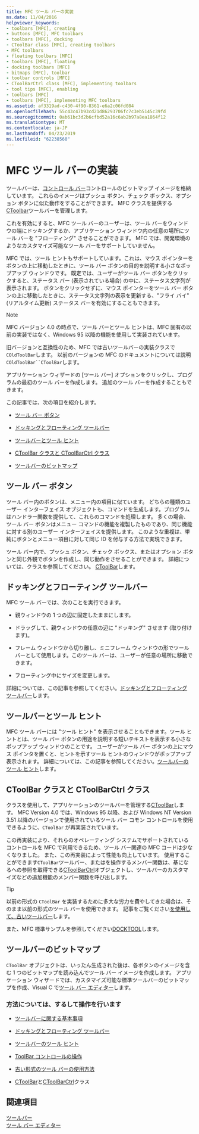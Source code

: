 ```yaml
---
title: MFC ツール バーの実装
ms.date: 11/04/2016
helpviewer_keywords:
- toolbars [MFC], creating
- buttons [MFC], MFC toolbars
- toolbars [MFC], docking
- CToolBar class [MFC], creating toolbars
- MFC toolbars
- floating toolbars [MFC]
- toolbars [MFC], floating
- docking toolbars [MFC]
- bitmaps [MFC], toolbar
- toolbar controls [MFC]
- CToolBarCtrl class [MFC], implementing toolbars
- tool tips [MFC], enabling
- toolbars [MFC]
- toolbars [MFC], implementing MFC toolbars
ms.assetid: af3319ad-c430-4f90-8361-e6a2c06fd084
ms.openlocfilehash: 55c43c47b93cd21d86293706fc7c3eb5145c39fd
ms.sourcegitcommit: 0ab61bc3d2b6cfbd52a16c6ab2b97a8ea1864f12
ms.translationtype: MT
ms.contentlocale: ja-JP
ms.lasthandoff: 04/23/2019
ms.locfileid: "62238560"
---
```

# <a name="mfc-toolbar-implementation"></a>MFC ツール バーの実装

ツールバーは、[コントロール バー](../mfc/control-bars.md)コントロールのビットマップ イメージを格納しています。 これらのイメージはプッシュ ボタン、チェック ボックス、オプション ボタンに似た動作をすることができます。 MFC クラスを提供する[CToolbar](../mfc/reference/ctoolbar-class.md)ツールバーを管理します。

これを有効にすると、MFC ツール バーのユーザーは、ツール バーをウィンドウの端にドッキングするか、アプリケーション ウィンドウ内の任意の場所にツール バーを "フローティング" させることができます。 MFC では、開発環境のようなカスタマイズ可能なツール バーをサポートしていません。

MFC では、ツール ヒントもサポートしています。これは、マウス ポインターをボタンの上に移動したときに、ツール バー ボタンの目的を説明する小さなポップアップ ウィンドウです。 既定では、ユーザーがツール バー ボタンをクリックすると、ステータス バー (表示されている場合) の中に、ステータス文字列が表示されます。 ボタンをクリックせずに、マウス ポインターをツール バー ボタンの上に移動したときに、ステータス文字列の表示を更新する、"フライ バイ" (リアルタイム更新) ステータス バーを有効にすることもできます。

> [!NOTE]
>  MFC バージョン 4.0 の時点で、ツール バーとツール ヒントは、MFC 固有の以前の実装ではなく、Windows 95 以降の機能を使用して実装されています。

旧バージョンと互換性のため、MFC では古いツールバーの実装クラスで`COldToolBar`します。 以前のバージョンの MFC のドキュメントについては説明`COldToolBar``CToolBar`します。

アプリケーション ウィザードの [ツール バー] オプションをクリックし、プログラムの最初のツール バーを作成します。 追加のツール バーを作成することもできます。

この記事では、次の項目を紹介します。

- [ツール バー ボタン](#_core_toolbar_buttons)

- [ドッキングとフローティング ツールバー](#_core_docking_and_floating_toolbars)

- [ツールバーとツール ヒント](#_core_toolbars_and_tool_tips)

- [CToolBar クラスと CToolBarCtrl クラス](#_core_the_ctoolbar_and_ctoolbarctrl_classes)

- [ツールバーのビットマップ](#_core_the_toolbar_bitmap)

##  <a name="_core_toolbar_buttons"></a> ツール バー ボタン

ツール バー内のボタンは、メニュー内の項目に似ています。 どちらの種類のユーザー インターフェイス オブジェクトも、コマンドを生成します。プログラムはハンドラー関数を提供して、これらのコマンドを処理します。 多くの場合、ツール バー ボタンはメニュー コマンドの機能を複製したものであり、同じ機能に対する別のユーザー インターフェイスを提供します。 このような重複は、単純にボタンとメニュー項目に対して同じ ID を付与する方法で実現できます。

ツール バー内で、プッシュ ボタン、チェック ボックス、またはオプション ボタンと同じ外観でボタンを作成し、同じ動作をさせることができます。 詳細については、クラスを参照してください。 [CToolBar](../mfc/reference/ctoolbar-class.md)します。

##  <a name="_core_docking_and_floating_toolbars"></a> ドッキングとフローティング ツールバー

MFC ツール バーでは、次のことを実行できます。

- 親ウィンドウの 1 つの辺に固定したままにします。

- ドラッグして、親ウィンドウの任意の辺に "ドッキング" させます (取り付けます)。

- フレーム ウィンドウから切り離し、ミニフレーム ウィンドウの形でツール バーとして使用します。このツール バーは、ユーザーが任意の場所に移動できます。

- フローティング中にサイズを変更します。

詳細については、この記事を参照してください。[ドッキングとフローティング ツールバー](../mfc/docking-and-floating-toolbars.md)します。

##  <a name="_core_toolbars_and_tool_tips"></a> ツールバーとツール ヒント

MFC ツール バーには "ツール ヒント" を表示させることもできます。ツール ヒントとは、ツール バー ボタンの用途を説明する短いテキストを表示する小さなポップアップ ウィンドウのことです。 ユーザーがツール バー ボタンの上にマウス ポインタを置くと、ヒントを示すツール ヒントのウィンドウがポップアップ表示されます。 詳細については、この記事を参照してください。[ツールバーのツール ヒント](../mfc/toolbar-tool-tips.md)します。

##  <a name="_core_the_ctoolbar_and_ctoolbarctrl_classes"></a> CToolBar クラスと CToolBarCtrl クラス

クラスを使用して、アプリケーションのツールバーを管理する[CToolBar](../mfc/reference/ctoolbar-class.md)します。 MFC Version 4.0 では、Windows 95 以降、および Windows NT Version 3.51 以降のバージョンで使用されているツール バー コモン コントロールを使用できるように、`CToolBar` が再実装されています。

この再実装により、それらのオペレーティング システムでサポートされているコントロールを MFC で利用できるため、ツール バー関連の MFC コードは少なくなりました。 また、この再実装によって性能も向上しています。 使用することができます`CToolBar`ツールバー、またはを操作するメンバー関数は、基になるへの参照を取得できる[CToolBarCtrl](../mfc/reference/ctoolbarctrl-class.md)オブジェクトし、ツールバーのカスタマイズなどの追加機能のメンバー関数を呼び出します。

> [!TIP]
>  以前の形式の `CToolBar` を実装するために多大な労力を費やしてきた場合は、そのまま以前の形式のツール バーを使用できます。 記事をご覧ください[を使用して、古いツールバー](../mfc/using-your-old-toolbars.md)します。

また、MFC 標準サンプルを参照してください[DOCKTOOL](../overview/visual-cpp-samples.md)します。

##  <a name="_core_the_toolbar_bitmap"></a> ツールバーのビットマップ

`CToolBar` オブジェクトは、いったん生成された後は、各ボタンのイメージを含む 1 つのビットマップを読み込んでツール バー イメージを作成します。 アプリケーション ウィザードでは、カスタマイズ可能な標準ツールバーのビットマップを作成、Visual C で[ツール バー エディター](../windows/toolbar-editor.md)します。

### <a name="what-do-you-want-to-know-more-about"></a>方法については、するして操作を行います

- [ツールバーに関する基本事項](../mfc/toolbar-fundamentals.md)

- [ドッキングとフローティング ツールバー](../mfc/docking-and-floating-toolbars.md)

- [ツールバーのツール ヒント](../mfc/toolbar-tool-tips.md)

- [ToolBar コントロールの操作](../mfc/working-with-the-toolbar-control.md)

- [古い形式のツール バーの使用方法](../mfc/using-your-old-toolbars.md)

- [CToolBar](../mfc/reference/ctoolbar-class.md)と[CToolBarCtrl](../mfc/reference/ctoolbarctrl-class.md)クラス

## <a name="see-also"></a>関連項目

[ツールバー](../mfc/toolbars.md)<br/>
[ツール バー エディター](../windows/toolbar-editor.md)

